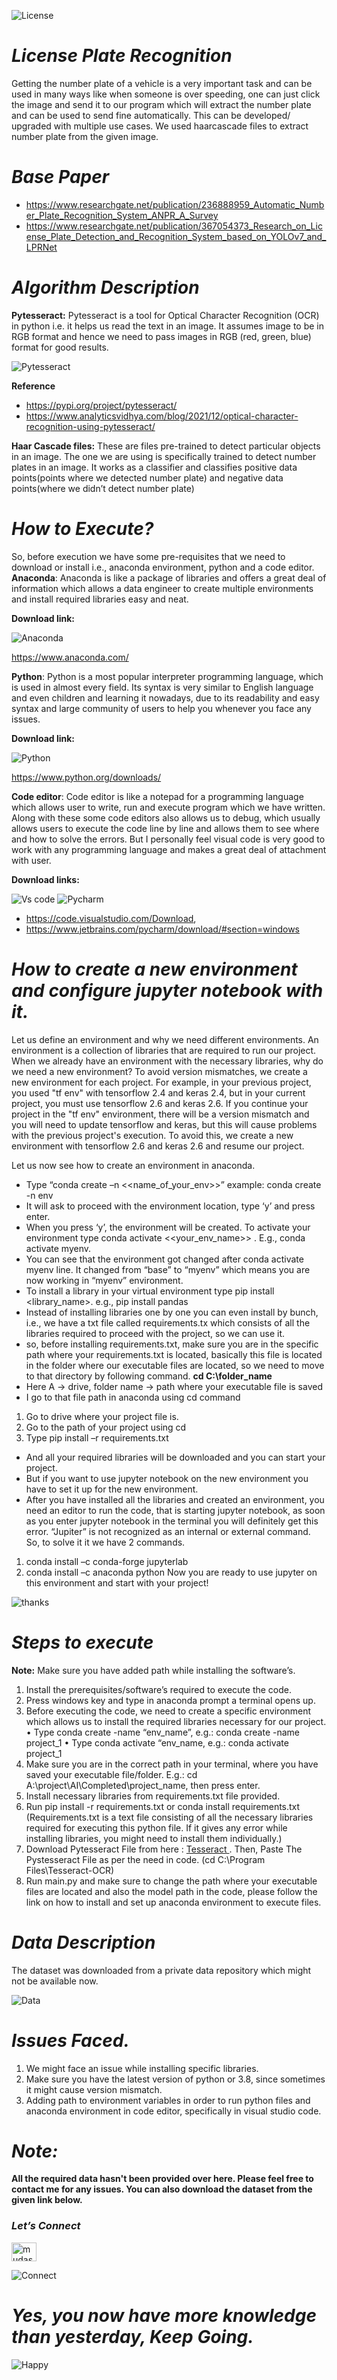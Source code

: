 ![License](https://i.imgflip.com/5hhwhg.jpg)

# _**License Plate Recognition**_
Getting the number plate of a vehicle is a very important task and can be used in many ways like when someone is over speeding, one can just click the image and send it to our program which will extract the number plate and can be used to send fine automatically. This can be developed/ upgraded with multiple use cases. We used haarcascade files to extract number plate from the given image.

# _**Base Paper**_
+ https://www.researchgate.net/publication/236888959_Automatic_Number_Plate_Recognition_System_ANPR_A_Survey
+ https://www.researchgate.net/publication/367054373_Research_on_License_Plate_Detection_and_Recognition_System_based_on_YOLOv7_and_LPRNet

# _**Algorithm Description**_
**Pytesseract:**
Pytesseract is a tool for Optical Character Recognition (OCR) in python i.e. it helps us read the text in an image. It assumes image to be in RGB format and hence we need to pass images in RGB (red, green, blue) format for good results.

![Pytesseract](https://encrypted-tbn0.gstatic.com/images?q=tbn:ANd9GcS85lcupEE7xXbg-rE5GilNzuFsmzwGpx1iaw&usqp=CAU)

**Reference**

+ https://pypi.org/project/pytesseract/
+ https://www.analyticsvidhya.com/blog/2021/12/optical-character-recognition-using-pytesseract/

**Haar Cascade files:**
These are files pre-trained to detect particular objects in an image. The one we are using is specifically trained to detect number plates in an image. It works as a classifier and classifies positive data points(points where we detected number plate) and negative data points(where we didn’t detect number plate)


# _**How to Execute?**_
So, before execution we have some pre-requisites that we need to download or install i.e., anaconda environment, python and a code editor.
**Anaconda**: Anaconda is like a package of libraries and offers a great deal of information which allows a data engineer to create multiple environments and install required libraries easy and neat.

**Download link:**

![Anaconda](https://1.bp.blogspot.com/-UJ1Ws2zZ9V4/TtMbG2ynJiI/AAAAAAAABbM/m6t2kuEhKdY/s1600/The-biggest-anaconda-snake-3.jpg)

https://www.anaconda.com/

**Python**: Python is a most popular interpreter programming language, which is used in almost every field. Its syntax is very similar to English language and even children and learning it nowadays, due to its readability and easy syntax and large community of users to help you whenever you face any issues.

**Download link:**

![Python](https://i0.wp.com/reptileworldfacts.com/wp-content/uploads/2019/05/male-blonde-super-tiger-reticulated-python.jpg?resize=351%2C351&ssl=1)

https://www.python.org/downloads/

**Code editor**: Code editor is like a notepad for a programming language which allows user to write, run and execute program which we have written. Along with these some code editors also allows us to debug, which usually allows users to execute the code line by line and allows them to see where and how to solve the errors. But I personally feel visual code is very good to work with any programming language and makes a great deal of attachment with user.

**Download links:**

![Vs code](https://schwabencode.com/contents/logos/VS2019-Badge.png) ![Pycharm](https://i0.wp.com/scracked.com/wp-content/uploads/2020/01/PyCharm-2019.3.4-Crack.png?fit=200%2C200&ssl=1)

+ https://code.visualstudio.com/Download, 
+ https://www.jetbrains.com/pycharm/download/#section=windows

# _**How to create a new environment and configure jupyter notebook with it.**_
Let us define an environment and why we need different environments. An environment is a collection of libraries that are required to run our project. When we already have an environment with the necessary libraries, why do we need a new environment?
To avoid version mismatches, we create a new environment for each project. For example, in your previous project, you used "tf env" with tensorflow 2.4 and keras 2.4, but in your current project, you must use tensorflow 2.6 and keras 2.6. If you continue your project in the "tf env" environment, there will be a version mismatch and you will need to update tensorflow and keras, but this will cause problems with the previous project's execution. To avoid this, we create a new environment with tensorflow 2.6 and keras 2.6 and resume our project.

Let us now see how to create an environment in anaconda.
+ Type “conda create –n <<name_of_your_env>>”
example: conda create -n env
+ It will ask to proceed with the environment location, type ‘y’ and press enter.
+ When you press ‘y’, the environment will be created. To activate your environment type conda activate <<your_env_name>> . E.g., conda activate myenv.
+ You can see that the environment got changed after conda activate myenv line. It changed from “base” to “myenv” which means you are now working in “myenv” environment.
+ To install a library in your virtual environment type pip install <library_name>.
e.g., pip install pandas
+ Instead of installing libraries one by one you can even install by bunch, i.e., we have a txt file called requirements.tx which consists of all the libraries required to proceed with the project, so we can use it.
+ so, before installing requirements.txt, make sure you are in the specific path where your requirements.txt is located, basically this file is located in the folder where our executable files are located, so we need to move to that directory by following command.
**cd C:\folder_name**
+ Here A -> drive, folder name -> path where your executable file is saved
+ I go to that file path in anaconda using cd command 
1.	Go to drive where your project file is.
2.	Go to the path of your project using cd <path>
3.	Type pip install –r requirements.txt 
+ And all your required libraries will be downloaded and you can start your project.
+ But if you want to use jupyter notebook on the new environment you have to set it up for the new environment.
+ After you have installed all the libraries and created an environment, you need an editor to run the code, that is starting jupyter notebook, as soon as you enter jupyter notebook in the terminal you will definitely get this error. “Jupiter” is not recognized as an internal or external command.
So, to solve it it we have 2 commands.
1.	conda install –c conda-forge jupyterlab
2.	conda install –c anaconda python
Now you are ready to use jupyter on this environment and start with your project!

![thanks](https://media1.tenor.com/images/11ae4fcfc41bb9e66a0176fcfc38e695/tenor.gif?itemid=8486985)
  
  
# _**Steps to execute**_
**Note:** Make sure you have added path while installing the software’s.

1.	Install the prerequisites/software’s required to execute the code.
2.	Press windows key and type in anaconda prompt a terminal opens up.
3.	Before executing the code, we need to create a specific environment which allows us to install the required libraries necessary for our project.
•	Type conda create -name “env_name”, e.g.: conda create -name project_1
•	Type conda activate “env_name, e.g.: conda activate project_1
4.	Make sure you are in the correct path in your terminal, where you have saved your executable file/folder. E.g.: cd A:\project\AI\Completed\project_name, then press enter.
5.	Install necessary libraries from requirements.txt file provided.
6.	Run pip install -r requirements.txt or conda install requirements.txt (Requirements.txt is a text file consisting of all the necessary libraries required for executing this python file. If it gives any error while installing libraries, you might need to install them individually.)
7.	Download Pytesseract File from here : <a href=https://codetoprosper.com/tesseract-ocr-for-windows#google_vignette> Tesseract </a>. Then, Paste The Pystesseract File as per the need in code. (cd C:\Program Files\Tesseract-OCR)
8.	Run main.py and make sure to change the path where your executable files are located and also the model path in the code, please follow the link on how to install and set up anaconda environment to execute files.

# _**Data Description**_
The dataset was downloaded from a private data repository which might not be available now.

![Data](https://media.tenor.com/kVaqVGLfYZUAAAAC/i-have-the-data-data.gif)

 # _**Issues Faced.**_
1. We might face an issue while installing specific libraries.
2. Make sure you have the latest version of python or 3.8, since sometimes it might cause version mismatch.
3. Adding path to environment variables in order to run python files and anaconda environment in code editor, specifically in visual studio code.

# _**Note:**_
**All the required data hasn't been provided over here. Please feel free to contact me for any issues. You can also download the dataset from the given link below.**

### _**Let’s Connect**_
<a href="https://linkedin.com/in/mudassiruddin21" target="blank"><img align="center" src="https://cdn.jsdelivr.net/npm/simple-icons@3.0.1/icons/linkedin.svg" alt="mudassiruddin21" height="30" width="40" /></a>

![Connect](https://media2.giphy.com/media/l1O6zvqu7O317887HF/source.gif)

# _**Yes, you now have more knowledge than yesterday, Keep Going.**_
![Happy](https://media.giphy.com/media/GK7grZYLG7cs0/giphy.gif)
  
